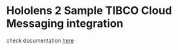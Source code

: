 # Hololens 2 Sample TIBCO Cloud Messaging integration

check documentation [here](https://www.tibco.com/products/tibco-messaging) 
